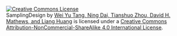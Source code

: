 <a rel="license" href="http://creativecommons.org/licenses/by-nc-sa/4.0/"><img alt="Creative Commons License" style="border-width:0" src="https://i.creativecommons.org/l/by-nc-sa/4.0/88x31.png" /></a><br /><span xmlns:dct="http://purl.org/dc/terms/" href="http://purl.org/dc/dcmitype/Text" property="dct:title" rel="dct:type">SamplingDesign</span> by <a xmlns:cc="http://creativecommons.org/ns#" href="https://github.com/weiyutang1010/ncrna_design" property="cc:attributionName" rel="cc:attributionURL">Wei Yu Tang, Ning Dai, Tianshuo Zhou, David H. Mathews, and Liang Huang</a> is licensed under a <a rel="license" href="http://creativecommons.org/licenses/by-nc-sa/4.0/">Creative Commons Attribution-NonCommercial-ShareAlike 4.0 International License</a>.
